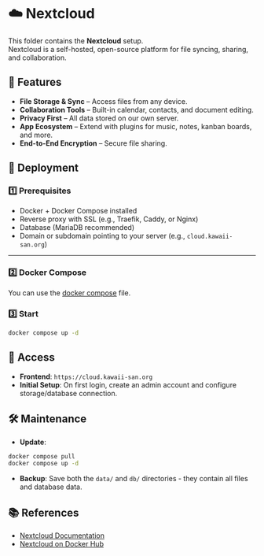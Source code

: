 # ☁️ Nextcloud

This folder contains the **Nextcloud** setup.  
Nextcloud is a self-hosted, open-source platform for file syncing, sharing, and collaboration.

## 📜 Features
- **File Storage & Sync** – Access files from any device.
- **Collaboration Tools** – Built-in calendar, contacts, and document editing.
- **Privacy First** – All data stored on our own server.
- **App Ecosystem** – Extend with plugins for music, notes, kanban boards, and more.
- **End-to-End Encryption** – Secure file sharing.

## 🚀 Deployment

### 1️⃣ Prerequisites
- Docker + Docker Compose installed
- Reverse proxy with SSL (e.g., Traefik, Caddy, or Nginx)
- Database (MariaDB recommended)
- Domain or subdomain pointing to your server (e.g., `cloud.kawaii-san.org`)

---

### 2️⃣ Docker Compose
You can use the [docker compose](./docker-compose.yml) file.

### 3️⃣ Start
```bash
docker compose up -d
```

## 🔑 Access
- **Frontend**: `https://cloud.kawaii-san.org`
- **Initial Setup**: On first login, create an admin account and configure storage/database connection.

## 🛠 Maintenance
- **Update**:
```bash
docker compose pull
docker compose up -d
```
- **Backup**: Save both the `data/` and `db/` directories - they contain all files and database data.

## 📚 References
- [Nextcloud Documentation](https://docs.nextcloud.com/)
- [Nextcloud on Docker Hub](https://hub.docker.com/_/nextcloud)
